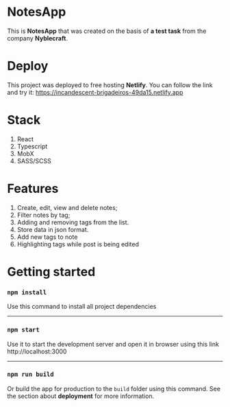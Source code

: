 # NotesApp

This is **NotesApp** that was created on the basis of **a test task** from the company **Nyblecraft**.

# Deploy
This project was deployed to free hosting **Netlify**. 
You can follow the link and try it: https://incandescent-brigadeiros-49da15.netlify.app

# Stack

1. React
2. Typescript
3. MobX
4. SASS/SCSS

# Features

1. Create, edit, view and delete notes;
2. Filter notes by tag;
3. Adding and removing tags from the list.
4. Store data in json format.
5. Add new tags to note
6. Highlighting tags while post is being edited

# Getting started

### `npm install`
Use this command to install all project dependencies
***
### `npm start`
Use it to start the development server and open it in browser using this link http://localhost:3000
***
### `npm run build`
Or build the app for production to the `build` folder using this command. 
See the section about **deployment** for more information.
